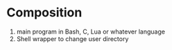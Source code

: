 # Composition
1. main program in Bash, C, Lua or whatever language
2. Shell wrapper to change user directory
